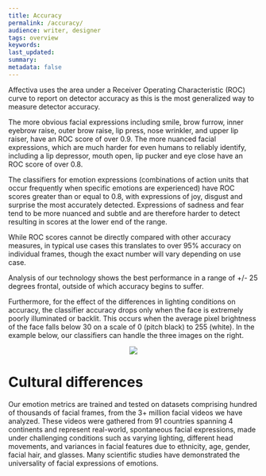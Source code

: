 ```yaml
---
title: Accuracy
permalink: /accuracy/
audience: writer, designer
tags: overview
keywords: 
last_updated: 
summary: 
metadata: false
---
```

 


Affectiva uses the area under a Receiver Operating Characteristic (ROC) curve to report on detector accuracy as this is the most generalized way to measure detector accuracy.

The more obvious facial expressions including smile, brow furrow, inner eyebrow raise, outer brow raise, lip press, nose wrinkler, and upper lip raiser, have an ROC score of over 0.9. 
The more nuanced facial expressions, which are much harder for even humans to reliably identify, including a lip depressor, mouth open, lip pucker and eye close have an ROC score of over 0.8. 

The classifiers for emotion expressions (combinations of action units that occur frequently when specific emotions are experienced) have ROC scores greater than or equal to 0.8, with expressions of joy, disgust and surprise the most accurately detected.  Expressions of sadness and fear tend to be more nuanced and subtle and are therefore harder to detect resulting in scores at the lower end of the range.

While ROC scores cannot be directly compared with other accuracy measures, in typical use cases this translates to over 95% accuracy on individual frames, though the exact number will vary depending on use case.

Analysis of our technology shows the best performance in a range of +/- 25 degrees frontal, outside of which accuracy begins to suffer.

Furthermore, for the effect of the differences in lighting conditions on accuracy, the classifier accuracy drops only when the face is extremely poorly illuminated or backlit. This occurs when the average pixel brightness of the face falls below 30 on a scale of 0 (pitch black) to 255 (white). In the example below, our classifiers can handle the three images on the right.


<center><img src="../images/lighting.png"></center>



# Cultural differences

Our emotion metrics are trained and tested on datasets comprising hundred of thousands of facial frames, from the 3+ million facial videos we have analyzed.  These videos were gathered from 91 countries spanning 4 continents and represent real-world, spontaneous facial expressions, made under challenging conditions such as varying lighting, different head movements, and variances in facial features due to ethnicity, age, gender, facial hair, and glasses. Many scientific studies have demonstrated the universality of facial expressions of emotions.
